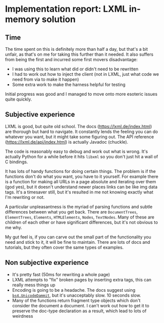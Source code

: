 # Implementation report: LXML in-memory solution

## Time

The time spent on this is definitely more than half a day, but that's a bit 
unfair, as that's on me for taking this further than it needed. It also suffers
from being the first and incurred some first movers disadvantage:

 * I was using this to learn what did or didn't need to be rewritten
 * I had to work out how to inject the client (not in LXML, just what code 
 we need from via to make it happen)
 * Some extra work to make the harness helpful for testing

Initial progress was good and I managed to move onto more esoteric issues 
quite quickly.

## Subjective experience

LXML is good, but quite old school. The docs (https://lxml.de/index.html) are
thorough but hard to navigate. It constantly lends the feeling you can do 
whatever you want, but it might take some figuring out. The API reference 
(https://lxml.de/api/index.html) is actually Javadoc (chuckle).

The code is reasonably easy to debug and work out what is wrong. It's actually
Python for a while before it hits `libxml` so you don't just hit a wall of 
C bindings.

It has lots of handy functions for doing certain things. The problem is if the
functions don't do what you want, you have to it yourself. For example there is
a function for making all URLs in a page absolute and iterating over them 
(god yes), but it doesn't understand newer places links can be like img data
tags. It's a timesaver still, but it's resulted in me not knowing exactly what
I'm rewriting or not.

A particular unpleasantness is the myriad of parsing functions and subtle
differences between what you get back. There are `DocumentTrees`,
`ElementTrees`, `Elements`, `HTMLElements`, `Nodes`, `TextNodes`. Many of these
are children of each other or have significant differences, but it's not
obvious to me why.

My gut feel is, if you can carve out the small part of the functionality you
need and stick to it, it will be fine to maintain. There are lots of docs and
tutorials, but they often cover the same types of examples.

## Non subjective experience

* It's pretty fast (50ms for rewriting a whole page)
* LXML attempts to "fix" broken pages by inserting extra tags, this can really
 mess things up
* Encoding is going to be a headache. The docs suggest using
 [`bs4.UnicodeDammit`](https://www.crummy.com/software/BeautifulSoup/bs4/doc/),
 but it's unacceptably slow. 10 seconds slow.
 * Many of the functions return fragment type objects which don't consider the
 document a document. I can't work out how to get it to preserve the doc-type
 declaration as a result, which lead to lots of weirdness

